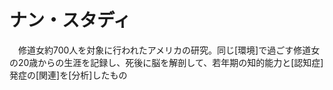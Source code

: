 # ナン・スタディ
　修道女約700人を対象に行われたアメリカの研究。同じ[環境]で過ごす修道女の20歳からの生涯を記録し、死後に脳を解剖して、若年期の知的能力と[認知症]発症の[関連]を[分析]したもの
